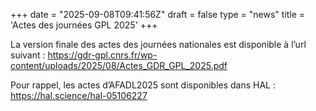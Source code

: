 +++
date = "2025-09-08T09:41:56Z"
draft = false
type = "news"
title = 'Actes des journées GPL 2025'
+++

La version finale des actes des journées nationales est disponible à l’url suivant : https://gdr-gpl.cnrs.fr/wp-content/uploads/2025/08/Actes_GDR_GPL_2025.pdf

Pour rappel, les actes d’AFADL2025 sont disponibles dans HAL : https://hal.science/hal-05106227


